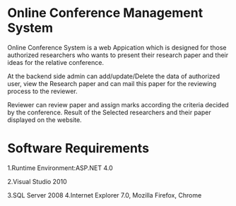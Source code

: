 # Online Conference Management System

Online Conference System is a web Appication which is designed for those authorized researchers who wants to present their research paper and their ideas for the relative conference.

At the backend side admin can add/update/Delete the data of authorized user, view the Research paper and can mail this paper for the reviewing process to the reviewer.

Reviewer can review paper and assign marks according the criteria decided by the conference.
Result of the Selected researchers and their paper displayed on the website.

# Software Requirements

  1.Runtime Environment:ASP.NET 4.0
  
  2.Visual Studio 2010
  
  3.SQL Server 2008
  4.Internet Explorer 7.0, Mozilla Firefox, Chrome


